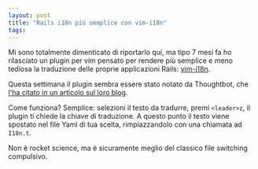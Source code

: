 ```yaml
---
layout: post
title: "Rails i18n più semplice con vim-i18n"
tags:
---
```


Mi sono totalmente dimenticato di riportarlo qui, ma tipo 7 mesi fa ho
rilasciato un plugin per vim pensato per rendere più semplice e meno tediosa la
traduzione delle proprie applicazioni Rails:
[vim-i18n](https://github.com/stefanoverna/vim-i18n).

Questa settimana il plugin sembra essere stato notato da Thoughtbot, che [l'ha
citato in un articolo sul loro blog](http://robots.thoughtbot.com/better-tests-through-internationalization/).

Come funziona? Semplice: selezioni il testo da tradurre, premi `<leader>z`, il
plugin ti chiede la chiave di traduzione. A questo punto il testo viene spostato
nel file Yaml di tua scelta, rimpiazzandolo con una chiamata ad `I18n.t`.

Non è rocket science, ma è sicuramente meglio del classico file switching 
compulsivo.

